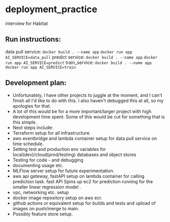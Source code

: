 # deployment_practice
interview for Habitat
## Run instructions:
data pull service:
`docker build . --name app`
`docker run app AI_SERVICE=data_pull`
predict service:
`docker build . --name app`
`docker run app AI_SERVICE=predict`
train_service:
`docker build . --name app`
`docker run app AI_SERVICE=train`

## Development plan:
- Unfortunately, I have other projects to juggle at the moment, and I can't finish all I'd like to do with this. I also haven't debugged this at all, so my apologies for that.
- A lot of this would be for a more important/larger project with high development time spent. Some of this would be cut for something that is this simple. 
- Next steps include:
- Terraform setup for all infrastructure. 
- aws eventbridge and lambda container setup for data pull service on time schedule.
- Setting test and production env variables for local(dev)/cloud(prod/testing) databases and object stores
- Testing for code - and debugging
- documenting usage etc. 
- MLFlow server setup for future experimentation.  
- aws api gateway, fastAPI setup on lambda container for calling prediction task. fast API Spins up ec2 for prediction running for the smaller linear regression model . 
- vpc, networking etc. setup
- docker image repository setup on aws ecr. 
- github actions or equivalent setup for builds and tests and upload of images on push/merge to main.
- Possibly feature store setup. 
